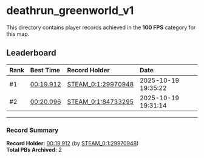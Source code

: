 # deathrun_greenworld_v1

This directory contains player records achieved in the **100 FPS** category for this map.

## Leaderboard

| Rank | Best Time | Record Holder | Date                |
| :--- | :-------- | :------------ | :------------------ |
| #1   | [00:19.912](./00019912_STEAM_0_1_29970948_20251019-193522.zip) | [STEAM_0:1:29970948](https://speedrun16.com/profile/STEAM_0:1:29970948)   | 2025-10-19 19:35:22 |
| #2   | [00:20.096](./00020096_STEAM_0_1_84733295_20251019-193114.zip) | [STEAM_0:1:84733295](https://speedrun16.com/profile/STEAM_0:1:84733295)   | 2025-10-19 19:31:14 |

---

### Record Summary
**Record Holder:** [00:19.912](./00019912_STEAM_0_1_29970948_20251019-193522.zip) (by [STEAM_0:1:29970948](https://speedrun16.com/profile/STEAM_0:1:29970948))  
**Total PBs Archived:** 2